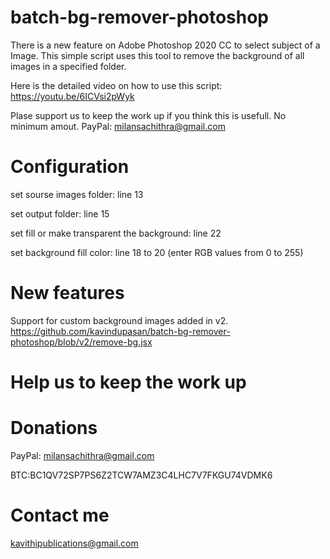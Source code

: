 # batch-bg-remover-photoshop

There is a new feature on Adobe Photoshop 2020 CC to select subject of a Image. This simple script uses this tool to remove the background of all images in a specified folder.

Here is the detailed video on how to use this script:
https://youtu.be/6ICVsi2pWyk

Plase support us to keep the work up if you think this is usefull. No minimum amout.
PayPal: milansachithra@gmail.com

# Configuration 

set sourse images folder: line 13

set output folder: line 15

set fill or make transparent the background: line 22

set background fill color: line 18 to 20 (enter RGB values from 0 to 255)

# New features
Support for custom background images added in v2. https://github.com/kavindupasan/batch-bg-remover-photoshop/blob/v2/remove-bg.jsx

# Help us to  keep the work up

# Donations
PayPal: milansachithra@gmail.com

BTC:BC1QV72SP7PS6Z2TCW7AMZ3C4LHC7V7FKGU74VDMK6

# Contact me
kavithipublications@gmail.com 
